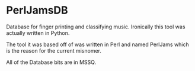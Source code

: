 PerlJamsDB
==========

Database for finger printing and classifying music. Ironically this tool was actually written in Python.

The tool it was based off of was written in Perl and named PerlJams which is the reason for the current misnomer.

All of the Database bits are in MSSQ.
